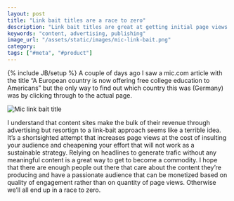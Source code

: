 ```yaml
---
layout: post
title: "Link bait titles are a race to zero"
description: "Link bait titles are great at getting initial page views but cheapen your content and annoy your audience. This leads content to become a commodity."
keywords: "content, advertising, publishing"
image_url: "/assets/static/images/mic-link-bait.png"
category:
tags: ["#meta", "#product"]
---
```

{% include JB/setup %}
A couple of days ago I saw a mic.com article with the title “A European country is now offering free college education to Americans” but the only way to find out which country this was (Germany) was by clicking through to the actual page.

<img src="{{ IMG_PATH }}mic-link-bait.png" alt="Mic link bait title"/>

I understand that content sites make the bulk of their revenue through advertising but resortign to a link-bait approach seems like a terrible idea. It’s a shortsighted attempt that increases page views at the cost of insulting your audience and cheapening your effort that will not work as a sustainable strategy. Relying on headlines to generate trafic without any meaningful content is a great way to get to become a commodity. I hope that there are enough people out there that care about the content they’re producing and have a passionate audience that can be monetized based on quality of engagement rather than on quantity of page views. Otherwise we’ll all end up in a race to zero.
